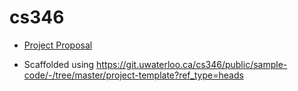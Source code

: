 # cs346

- [Project Proposal](https://git.uwaterloo.ca/r25hao/cs346/-/wikis/Project-Proposal)

- Scaffolded using https://git.uwaterloo.ca/cs346/public/sample-code/-/tree/master/project-template?ref_type=heads
